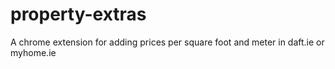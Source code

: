 # property-extras
A chrome extension for adding prices per square foot and meter in daft.ie or myhome.ie



